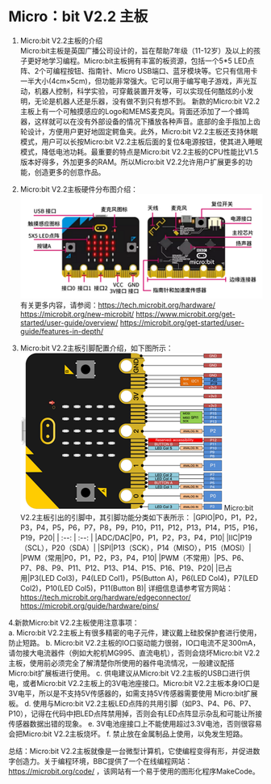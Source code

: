 # Micro：bit V2.2 主板
                    
1. Micro:bit V2.2主板的介绍                                   
Micro:bit主板是英国广播公司设计的，旨在帮助7年级（11-12岁）及以上的孩子更好地学习编程。Micro:bit主板拥有丰富的板资源，包括一个5*5 LED点阵、2个可编程按钮、指南针、Micro USB端口、蓝牙模块等。它只有信用卡一半大小(4cm×5cm)，但功能非常强大。它可以用于编写电子游戏，声光互动，机器人控制，科学实验，可穿戴装置开发等，可以实现任何酷炫的小发明，无论是机器人还是乐器，没有做不到只有想不到。
新款的Micro:bit V2.2主板上有一个可触摸感应的Logo和MEMS麦克风。背面还添加了一个蜂鸣器，这样就可以在没有外部设备的情况下播放各种声音。底部的金手指加上齿轮设计，方便用户更好地固定鳄鱼夹。此外，Micro:bit V2.2主板还支持休眠模式，用户可以长按Micro:bit V2.2主板后面的复位&电源按钮，使其进入睡眠模式，降低电池功耗。最重要的特点是Micro:bit V2.2主板的CPU性能比V1.5版本好得多，外加更多的RAM。所以Micro:bit V2.2允许用户扩展更多的功能，创造更多的创意作品。

2. Micro:bit V2.2主板硬件分布图介绍：
![Img](./media/img-20230323171841.png)
有关更多内容，请参阅：https://tech.microbit.org/hardware/
https://microbit.org/new-microbit/
https://www.microbit.org/get-started/user-guide/overview/
https://microbit.org/get-started/user-guide/features-in-depth/

3. Micro:bit V2.2主板引脚配置介绍，如下图所示：
![Img](./media/img-20230323172001.png)
Micro:bit V2.2主板引出的引脚中，其引脚功能分类如下表所示：
|GPIO|P0，P1，P2，P3，P4，P5，P6，P7，P8，P9，P10，P11，P12，P13，P14，P15，P16，P19，P20|
| :--: | :--: |
|ADC/DAC|P0，P1，P2，P3，P4，P10|
|IIC|P19（SCL），P20（SDA）|
|SPI|P13（SCK），P14（MISO），P15（MOSI）|
|PWM（常用|P0，P1，P2，P3，P4，P10|
|PWM（不常用）|P5、P6、P7、P8、P9、P11、P12、P13、P14、P15、P16、P19、P20|
|已占用|P3(LED Col3)，P4(LED Col1)，P5(Button A)，P6(LED Col4)，P7(LED Col2)，P10(LED Col5)，P11(Button B)|
详细信息请参考官方网站：https://tech.microbit.org/hardware/edgeconnector/
https://microbit.org/guide/hardware/pins/

4.新款Micro:bit V2.2主板使用注意事项：                      
a. Micro:bit V2.2主板上有很多精密的电子元件，建议戴上硅胶保护套进行使用，防止短路。
b. Micro:bit V2.2主板的IO口驱动能力很弱，IO口电流不足300mA，请勿接大电流器件（例如大舵机MG995、直流电机），否则会烧坏Micro:bit V2.2主板，使用前必须完全了解清楚你所使用的器件电流情况，一般建议配搭Micro:bit扩展板进行使用。
c. 供电建议从Micro:bit V2.2主板的USB口进行供电，或者Micro:bit V2.2主板上的3V电池座接口。Micro:bit V2.2主板本身IO口是3V电平，所以是不支持5V传感器的，如需支持5V传感器需要使用 Micro:bit扩展板。
d. 使用与Micro:bit V2.2主板LED点阵的共用引脚（如P3、P4、P6、P7、P10），记得在代码中把LED点阵禁用掉，否则会有LED点阵显示杂乱和可能让所接传感器数据出错的现象。
e. 3V电池座接口上不能使用超过3.3V电池，否则很容易会把Micro:bit V2.2主板烧坏。
f. 禁止放在金属制品上使用，以免发生短路。  

总结：Micro:bit V2.2主板就像是一台微型计算机，它使编程变得有形，并促进数字创造力。关于编程环境，BBC提供了一个在线编程网站：https://microbit.org/code/ ，该网站有一个易于使用的图形化程序MakeCode。




